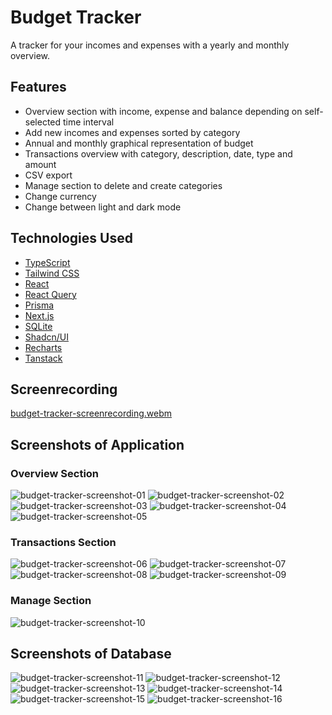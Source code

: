 # Budget Tracker

A tracker for your incomes and expenses with a yearly and monthly overview.

## Features

- Overview section with income, expense and balance depending on self-selected time interval
- Add new incomes and expenses sorted by category
- Annual and monthly graphical representation of budget
- Transactions overview with category, description, date, type and amount
- CSV export
- Manage section to delete and create categories
- Change currency
- Change between light and dark mode

## Technologies Used

- [TypeScript](https://www.typescriptlang.org/)
- [Tailwind CSS](https://tailwindcss.com/)
- [React](https://react.dev/)
- [React Query](https://www.npmjs.com/package/react-query)
- [Prisma](https://www.prisma.io/)
- [Next.js](https://nextjs.org/)
- [SQLite](https://www.sqlite.org/)
- [Shadcn/UI](https://ui.shadcn.com/)
- [Recharts](https://recharts.org/en-US/)
- [Tanstack](https://tanstack.com/)

## Screenrecording

[budget-tracker-screenrecording.webm](https://github.com/user-attachments/assets/c926f2cf-e6dd-4e6e-b845-20c5d2054639)

## Screenshots of Application

### Overview Section
![budget-tracker-screenshot-01](https://github.com/user-attachments/assets/b8d7796b-028c-4629-83d5-17d6c4c717ca)
![budget-tracker-screenshot-02](https://github.com/user-attachments/assets/03bf74a0-281e-41f9-b2fa-33bf9f50027e)
![budget-tracker-screenshot-03](https://github.com/user-attachments/assets/7389177f-5240-4a60-8c64-8a9161cac91a)
![budget-tracker-screenshot-04](https://github.com/user-attachments/assets/0ea4fd95-2109-4b76-bd0e-21cec6bb13ae)
![budget-tracker-screenshot-05](https://github.com/user-attachments/assets/6ca26f6d-68ce-49df-923b-83b027305d07)

### Transactions Section
![budget-tracker-screenshot-06](https://github.com/user-attachments/assets/c67e06ed-49b7-4d74-9891-2be51d7c824c)
![budget-tracker-screenshot-07](https://github.com/user-attachments/assets/5c6ffeaa-5631-409b-b22e-4f51fcf6aae9)
![budget-tracker-screenshot-08](https://github.com/user-attachments/assets/c5739ff1-c7ed-47d2-9601-cc1dbb78e3cc)
![budget-tracker-screenshot-09](https://github.com/user-attachments/assets/0c9f9a96-d062-4d47-830f-23b31bf9007f)

### Manage Section

![budget-tracker-screenshot-10](https://github.com/user-attachments/assets/a5184f2f-6f27-46f1-87a1-2503f9075327)

## Screenshots of Database

![budget-tracker-screenshot-11](https://github.com/user-attachments/assets/0ad6d807-85ab-4916-b1d0-161144b86f42)
![budget-tracker-screenshot-12](https://github.com/user-attachments/assets/1cfaecdc-0ff1-438e-aee8-4f7be8a281f7)
![budget-tracker-screenshot-13](https://github.com/user-attachments/assets/a97b2847-6b72-4d52-96a2-23b71e81b726)
![budget-tracker-screenshot-14](https://github.com/user-attachments/assets/cb72a825-c733-442e-818b-c35c10adb75f)
![budget-tracker-screenshot-15](https://github.com/user-attachments/assets/6345f16e-7ccf-49ae-9983-d19c3182b284)
![budget-tracker-screenshot-16](https://github.com/user-attachments/assets/1a084d2c-baa0-4613-bde4-d5aed254c200)

